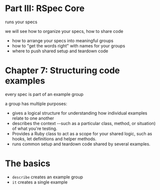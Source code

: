# Part III: RSpec Core

runs your specs

we will see how to organize your specs, how to share code

- how to arrange your specs into meaningful groups
- how to "get the words right" with names for your groups
- where to push shared setup and teardown code

# Chapter 7: Structuring code examples

every spec is part of an example group

a group has multiple purposes:

- gives a logical structure for understanding how individual examples relate to one another
- describes the context --such as a particular class, method, or situation) of what you're testing.
- Provides a Ruby class to act as a scope for your shared logic, such as hooks, let definitions and helper methods.
- runs common setup and teardown code shared by several examples.

# The basics

- `describe` creates an example group
- `it` creates a single example

